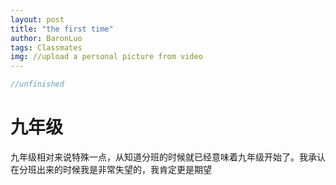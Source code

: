 ```yaml
---
layout: post
title: "the first time"
author: BaronLuo
tags: Classmates
img: //upload a personal picture from video
---
```

```c++
//unfinished
```

# 九年级
九年级相对来说特殊一点，从知道分班的时候就已经意味着九年级开始了。我承认在分班出来的时候我是非常失望的，我肯定更是期望